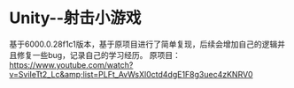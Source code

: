 # Unity--射击小游戏
基于6000.0.28f1c1版本，基于原项目进行了简单复现，后续会增加自己的逻辑并且修复一些bug，记录自己的学习经历。
原项目：https://www.youtube.com/watch?v=SviIeTt2_Lc&amp;list=PLFt_AvWsXl0ctd4dgE1F8g3uec4zKNRV0
